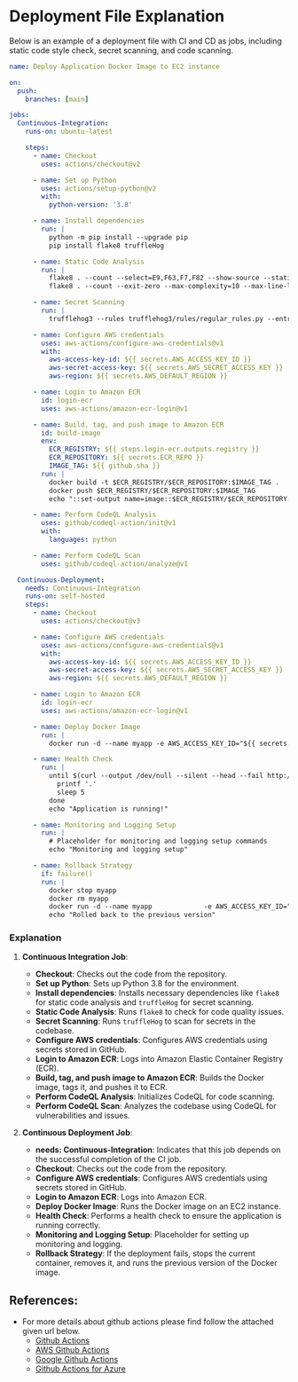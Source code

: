 
# Deployment File Explanation

Below is an example of a deployment file with CI and CD as jobs, including static code style check, secret scanning, and code scanning.

```yaml
name: Deploy Application Docker Image to EC2 instance

on:
  push:
    branches: [main]

jobs:
  Continuous-Integration:
    runs-on: ubuntu-latest

    steps:
      - name: Checkout
        uses: actions/checkout@v2

      - name: Set up Python
        uses: actions/setup-python@v2
        with:
          python-version: '3.8'

      - name: Install dependencies
        run: |
          python -m pip install --upgrade pip
          pip install flake8 truffleHog

      - name: Static Code Analysis
        run: |
          flake8 . --count --select=E9,F63,F7,F82 --show-source --statistics
          flake8 . --count --exit-zero --max-complexity=10 --max-line-length=127 --statistics

      - name: Secret Scanning
        run: |
          trufflehog3 --rules trufflehog3/rules/regular_rules.py --entropy=False --lang python --branch main .

      - name: Configure AWS credentials
        uses: aws-actions/configure-aws-credentials@v1
        with:
          aws-access-key-id: ${{ secrets.AWS_ACCESS_KEY_ID }}
          aws-secret-access-key: ${{ secrets.AWS_SECRET_ACCESS_KEY }}
          aws-region: ${{ secrets.AWS_DEFAULT_REGION }}

      - name: Login to Amazon ECR
        id: login-ecr
        uses: aws-actions/amazon-ecr-login@v1

      - name: Build, tag, and push image to Amazon ECR
        id: build-image
        env:
          ECR_REGISTRY: ${{ steps.login-ecr.outputs.registry }}
          ECR_REPOSITORY: ${{ secrets.ECR_REPO }}
          IMAGE_TAG: ${{ github.sha }}
        run: |
          docker build -t $ECR_REGISTRY/$ECR_REPOSITORY:$IMAGE_TAG .  
          docker push $ECR_REGISTRY/$ECR_REPOSITORY:$IMAGE_TAG
          echo "::set-output name=image::$ECR_REGISTRY/$ECR_REPOSITORY:$IMAGE_TAG"

      - name: Perform CodeQL Analysis
        uses: github/codeql-action/init@v1
        with:
          languages: python

      - name: Perform CodeQL Scan
        uses: github/codeql-action/analyze@v1

  Continuous-Deployment:
    needs: Continuous-Integration
    runs-on: self-hosted
    steps:
      - name: Checkout
        uses: actions/checkout@v3

      - name: Configure AWS credentials
        uses: aws-actions/configure-aws-credentials@v1
        with:
          aws-access-key-id: ${{ secrets.AWS_ACCESS_KEY_ID }}
          aws-secret-access-key: ${{ secrets.AWS_SECRET_ACCESS_KEY }}
          aws-region: ${{ secrets.AWS_DEFAULT_REGION }}

      - name: Login to Amazon ECR
        id: login-ecr
        uses: aws-actions/amazon-ecr-login@v1

      - name: Deploy Docker Image
        run: |
          docker run -d --name myapp -e AWS_ACCESS_KEY_ID="${{ secrets.AWS_ACCESS_KEY_ID }}" -e AWS_SECRET_ACCESS_KEY="${{ secrets.AWS_SECRET_ACCESS_KEY }}" -e AWS_DEFAULT_REGION="${{ secrets.AWS_DEFAULT_REGION }}" -e MONGODB_URL="${{ secrets.MONGODB_URL }}" -p 80:8080 "${{ steps.login-ecr.outputs.registry }}"/"${{ secrets.ECR_REPO }}":${{ github.sha }}

      - name: Health Check
        run: |
          until $(curl --output /dev/null --silent --head --fail http://localhost:80); do
            printf '.'
            sleep 5
          done
          echo "Application is running!"

      - name: Monitoring and Logging Setup
        run: |
          # Placeholder for monitoring and logging setup commands
          echo "Monitoring and logging setup"

      - name: Rollback Strategy
        if: failure()
        run: |
          docker stop myapp
          docker rm myapp
          docker run -d --name myapp             -e AWS_ACCESS_KEY_ID="${{ secrets.AWS_ACCESS_KEY_ID }}"             -e AWS_SECRET_ACCESS_KEY="${{ secrets.AWS_SECRET_ACCESS_KEY }}"             -e AWS_DEFAULT_REGION="${{ secrets.AWS_DEFAULT_REGION }}"             -e MONGODB_URL="${{ secrets.MONGODB_URL }}"             -p 80:8080 "${{ steps.login-ecr.outputs.registry }}"/"${{ secrets.ECR_REPO }}":previous-image-tag
          echo "Rolled back to the previous version"
```

### Explanation

1. **Continuous Integration Job**:
   - **Checkout**: Checks out the code from the repository.
   - **Set up Python**: Sets up Python 3.8 for the environment.
   - **Install dependencies**: Installs necessary dependencies like `flake8` for static code analysis and `truffleHog` for secret scanning.
   - **Static Code Analysis**: Runs `flake8` to check for code quality issues.
   - **Secret Scanning**: Runs `truffleHog` to scan for secrets in the codebase.
   - **Configure AWS credentials**: Configures AWS credentials using secrets stored in GitHub.
   - **Login to Amazon ECR**: Logs into Amazon Elastic Container Registry (ECR).
   - **Build, tag, and push image to Amazon ECR**: Builds the Docker image, tags it, and pushes it to ECR.
   - **Perform CodeQL Analysis**: Initializes CodeQL for code scanning.
   - **Perform CodeQL Scan**: Analyzes the codebase using CodeQL for vulnerabilities and issues.

2. **Continuous Deployment Job**:
   - **needs: Continuous-Integration**: Indicates that this job depends on the successful completion of the CI job.
   - **Checkout**: Checks out the code from the repository.
   - **Configure AWS credentials**: Configures AWS credentials using secrets stored in GitHub.
   - **Login to Amazon ECR**: Logs into Amazon ECR.
   - **Deploy Docker Image**: Runs the Docker image on an EC2 instance.
   - **Health Check**: Performs a health check to ensure the application is running correctly.
   - **Monitoring and Logging Setup**: Placeholder for setting up monitoring and logging.
   - **Rollback Strategy**: If the deployment fails, stops the current container, removes it, and runs the previous version of the Docker image.
  
## References:
   - For more details about github actions please find follow the attached given url below.
       - [Github Actions](https://github.com/actions)
       - [AWS Github Actions](https://github.com/aws-actions)
       - [Google Github Actions](https://github.com/google-github-actions)
       - [Github Actions for Azure](https://learn.microsoft.com/en-us/azure/developer/github/github-actions)
